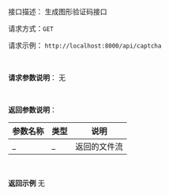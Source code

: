 接口描述： 生成图形验证码接口

请求方式：`GET`

请求示例： `http://localhost:8000/api/captcha`

<br/>

**请求参数说明**：
无

<br/>

**返回参数说明**：

| 参数名称  | 类型 | 说明 |
| -------- | -------- |-------- |
| _ | _ | 返回的文件流 |

<br/>

**返回示例**
无